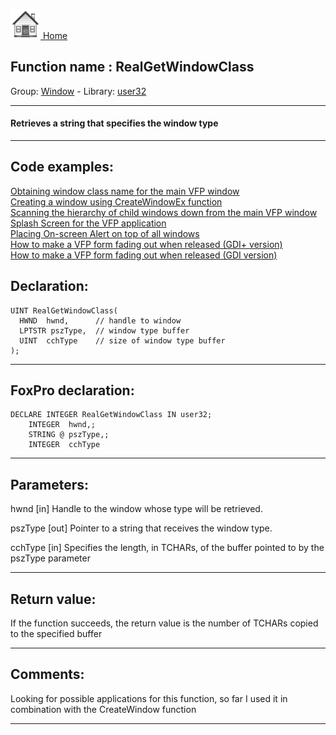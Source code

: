 [<img src="../../images/home.png"> Home ](https://github.com/VFPX/Win32API)  

## Function name : RealGetWindowClass
Group: [Window](../../functions_group.md#Window)  -  Library: [user32](../../Libraries.md#user32)  
***  


#### Retrieves a string that specifies the window type
***  


## Code examples:
[Obtaining window class name for the main VFP window](../../samples/sample_049.md)  
[Creating a window using CreateWindowEx function](../../samples/sample_050.md)  
[Scanning the hierarchy of child windows down from the main VFP window](../../samples/sample_261.md)  
[Splash Screen for the VFP application](../../samples/sample_294.md)  
[Placing On-screen Alert on top of all windows](../../samples/sample_504.md)  
[How to make a VFP form fading out when released (GDI+ version)](../../samples/sample_527.md)  
[How to make a VFP form fading out when released (GDI version)](../../samples/sample_528.md)  

## Declaration:
```foxpro  
UINT RealGetWindowClass(
  HWND  hwnd,      // handle to window
  LPTSTR pszType,  // window type buffer
  UINT  cchType    // size of window type buffer
);  
```  
***  


## FoxPro declaration:
```foxpro  
DECLARE INTEGER RealGetWindowClass IN user32;
	INTEGER  hwnd,;
	STRING @ pszType,;
	INTEGER  cchType  
```  
***  


## Parameters:
hwnd 
[in] Handle to the window whose type will be retrieved. 

pszType 
[out] Pointer to a string that receives the window type. 

cchType 
[in] Specifies the length, in TCHARs, of the buffer pointed to by the pszType parameter  
***  


## Return value:
If the function succeeds, the return value is the number of TCHARs copied to the specified buffer  
***  


## Comments:
Looking for possible applications for this function, so far I used it in combination with the CreateWindow function  
  
***  

